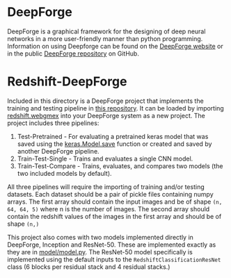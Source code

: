 # DeepForge

DeepForge is a graphical framework for the designing of deep neural networks in a more user-friendly manner than python programming. Information on using Deepforge can be found on the [DeepForge website](http://deepforge.org/) or in the public [DeepForge repository](https://github.com/deepforge-dev/deepforge) on GitHub.

# Redshift-DeepForge

Included in this directory is a DeepForge project that implements the training and testing pipeline in [this repository](../). It can be loaded by importing [redshift.webgmex](redshift.webgmex) into your DeepForge system as a new project. The project includes three pipelines:

1. Test-Pretrained - For evaluating a pretrained keras model that was saved using the [keras.Model.save](https://keras.io/getting-started/faq/#how-can-i-save-a-keras-model) function or created and saved by another DeepForge pipeline.
2. Train-Test-Single - Trains and evaluates a single CNN model.
3. Train-Test-Compare - Trains, evaluates, and compares two models (the two included models by default).

All three pipelines will require the importing of training and/or testing datasets. Each dataset should be a pair of pickle files containing numpy arrays. The first array should contain the input images and be of shape `(n, 64, 64, 5)` where n is the number of images. The second array should contain the redshift values of the images in the first array and should be of shape `(n,)`

This project also comes with two models implemented directly in DeepForge, Inception and ResNet-50. These are implemented exactly as they are in [model/model.py](../model/model.py). The ResNet-50 model specifically is implemented using the default inputs to the `RedshiftClassificationResNet` class (6 blocks per residual stack and 4 residual stacks.)